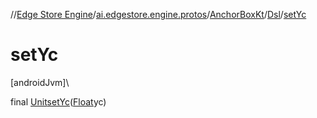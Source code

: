 //[Edge Store Engine](../../../../index.md)/[ai.edgestore.engine.protos](../../index.md)/[AnchorBoxKt](../index.md)/[Dsl](index.md)/[setYc](set-yc.md)

# setYc

[androidJvm]\

final [Unit](https://kotlinlang.org/api/latest/jvm/stdlib/kotlin/-unit/index.html)[setYc](set-yc.md)([Float](https://developer.android.com/reference/kotlin/java/lang/Float.html)yc)
